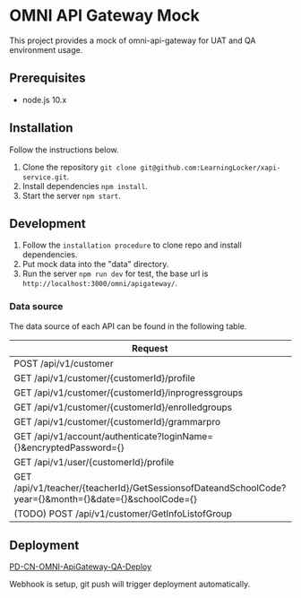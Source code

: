 # OMNI API Gateway Mock

This project provides a mock of omni-api-gateway for UAT and QA environment usage.

## Prerequisites

- node.js 10.x

## Installation

Follow the instructions below.

1. Clone the repository `git clone git@github.com:LearningLocker/xapi-service.git`.
2. Install dependencies `npm install`.
3. Start the server `npm start`.

## Development

1. Follow the `installation procedure` to clone repo and install dependencies.
2. Put mock data into the "data" directory.
3. Run the server `npm run dev` for test, the base url is `http://localhost:3000/omni/apigateway/`.

### Data source

The data source of each API can be found in the following table.

Request | Data Source
---|---
POST /api/v1/customer | data/students.json
GET /api/v1/customer/{customerId}/profile | data/profiles.json
GET /api/v1/customer/{customerId}/inprogressgroups | data/inprogressgroups.json
GET /api/v1/customer/{customerId}/enrolledgroups | data/enrolledgroups.json
GET /api/v1/customer/{customerId}/grammarpro | data/gpgroups.json
GET /api/v1/account/authenticate?loginName={}&encryptedPassword={} | data/teachers.json
GET /api/v1/user/{customerId}/profile | data/profiles.json
GET /api/v1/teacher/{teacherId}/GetSessionsofDateandSchoolCode?year={}&month={}&date={}&schoolCode={} | data/sessions.json
(TODO) POST /api/v1/customer/GetInfoListofGroup | ?

## Deployment

[PD-CN-OMNI-ApiGateway-QA-Deploy](https://e1jenkins.ef.cn/view/E1PDBE_QA/job/PD-CN-OMNI-ApiGateway-QA-Deploy/)

Webhook is setup, git push will trigger deployment automatically.
